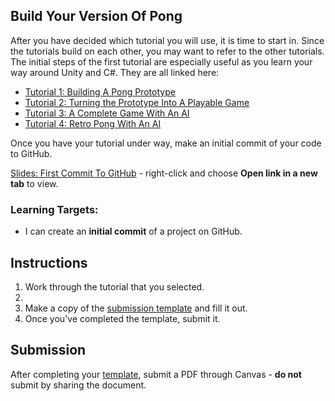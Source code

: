 ---
---

[//]: # ( <p><iframe src="https://douglasurner.github.io/GDP2/units/1/assignments/U1.1-pong-in-unity/b-build/" width="100%" height="666px"></iframe></p> )

## Build Your Version Of Pong

[slides]: #
[template]: https://docs.google.com/document/d/11gEDNCzy6I-AWqdPJe1_cKJo0OYm6zeOGnp8QvoCbhc/edit?usp=sharing

After you have decided which tutorial you will use, it is time to start in. Since the tutorials build on each other, you may want to refer to the other tutorials. The initial steps of the first tutorial are especially useful as you learn your way around Unity and C#. They are all linked here:

* [Tutorial 1: Building A Pong Prototype][noobtuts]
* [Tutorial 2: Turning the Prototype Into A Playable Game][awesome]
* [Tutorial 3: A Complete Game With An AI][quarles1]
* [Tutorial 4: Retro Pong With An AI][quarles2]

Once you have your tutorial under way, make an initial commit of your code to GitHub.

[noobtuts]: https://noobtuts.com/unity/2d-pong-game/
[awesome]: https://www.awesomeincu.com/tutorials/unity-pong/
[quarles1]: https://www.sitepoint.com/retro-revolution-building-a-pong-clone-in-unity/
[quarles2]: https://www.sitepoint.com/building-a-pong-clone-in-unity-ui-and-gameplay/

[Slides: First Commit To GitHub][slides] - right-click and choose **Open link in a new tab** to view.

### Learning Targets:

* I can create an **initial commit** of a project on GitHub.

## Instructions

1. Work through the tutorial that you selected.
1. 
1. Make a copy of the [submission template][template] and fill it out.
1. Once you've completed the template, submit it.

## Submission

After completing your [template][], submit a PDF through Canvas - **do not** submit by sharing the document.
